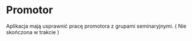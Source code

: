 # Promotor
Aplikacja mają usprawnić pracę promotora z grupami seminaryjnymi.
( Nie skończona w trakcie )
